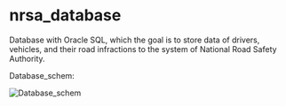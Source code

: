 # nrsa_database
Database with Oracle SQL, which the goal is to store data of drivers, vehicles, and their road infractions to the system of National Road Safety Authority. 

Database_schem:

![Database_schem](https://user-images.githubusercontent.com/46601373/125133787-47738480-e0fe-11eb-84d3-2b72bcbe7fce.jpg)

